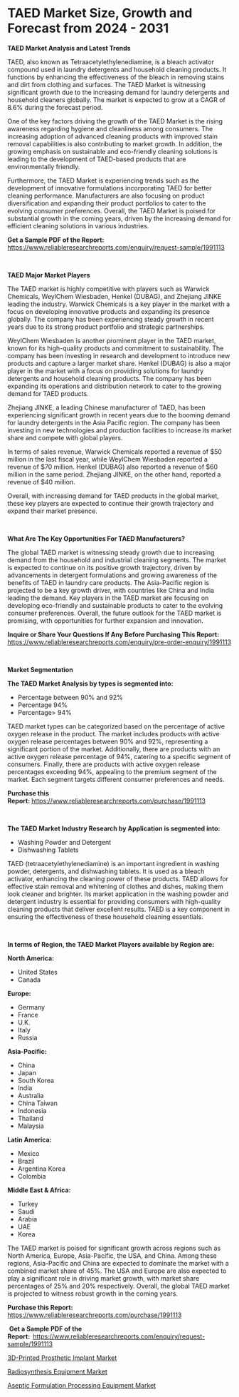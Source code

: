 <p><h1>TAED Market Size, Growth and Forecast from 2024 - 2031</h1></p><p><strong>TAED Market Analysis and Latest Trends</strong></p>
<p><p>TAED, also known as Tetraacetylethylenediamine, is a bleach activator compound used in laundry detergents and household cleaning products. It functions by enhancing the effectiveness of the bleach in removing stains and dirt from clothing and surfaces. The TAED Market is witnessing significant growth due to the increasing demand for laundry detergents and household cleaners globally. The market is expected to grow at a CAGR of 8.6% during the forecast period.</p><p>One of the key factors driving the growth of the TAED Market is the rising awareness regarding hygiene and cleanliness among consumers. The increasing adoption of advanced cleaning products with improved stain removal capabilities is also contributing to market growth. In addition, the growing emphasis on sustainable and eco-friendly cleaning solutions is leading to the development of TAED-based products that are environmentally friendly.</p><p>Furthermore, the TAED Market is experiencing trends such as the development of innovative formulations incorporating TAED for better cleaning performance. Manufacturers are also focusing on product diversification and expanding their product portfolios to cater to the evolving consumer preferences. Overall, the TAED Market is poised for substantial growth in the coming years, driven by the increasing demand for efficient cleaning solutions in various industries.</p></p>
<p><strong>Get a Sample PDF of the Report:&nbsp;</strong> <a href="https://www.reliableresearchreports.com/enquiry/request-sample/1991113">https://www.reliableresearchreports.com/enquiry/request-sample/1991113</a></p>
<p>&nbsp;</p>
<p><strong>TAED Major Market Players</strong></p>
<p><p>The TAED market is highly competitive with players such as Warwick Chemicals, WeylChem Wiesbaden, Henkel (DUBAG), and Zhejiang JINKE leading the industry. Warwick Chemicals is a key player in the market with a focus on developing innovative products and expanding its presence globally. The company has been experiencing steady growth in recent years due to its strong product portfolio and strategic partnerships.</p><p>WeylChem Wiesbaden is another prominent player in the TAED market, known for its high-quality products and commitment to sustainability. The company has been investing in research and development to introduce new products and capture a larger market share. Henkel (DUBAG) is also a major player in the market with a focus on providing solutions for laundry detergents and household cleaning products. The company has been expanding its operations and distribution network to cater to the growing demand for TAED products.</p><p>Zhejiang JINKE, a leading Chinese manufacturer of TAED, has been experiencing significant growth in recent years due to the booming demand for laundry detergents in the Asia Pacific region. The company has been investing in new technologies and production facilities to increase its market share and compete with global players.</p><p>In terms of sales revenue, Warwick Chemicals reported a revenue of $50 million in the last fiscal year, while WeylChem Wiesbaden reported a revenue of $70 million. Henkel (DUBAG) also reported a revenue of $60 million in the same period. Zhejiang JINKE, on the other hand, reported a revenue of $40 million. </p><p>Overall, with increasing demand for TAED products in the global market, these key players are expected to continue their growth trajectory and expand their market presence.</p></p>
<p>&nbsp;</p>
<p><strong>What Are The Key Opportunities For TAED Manufacturers?</strong></p>
<p><p>The global TAED market is witnessing steady growth due to increasing demand from the household and industrial cleaning segments. The market is expected to continue on its positive growth trajectory, driven by advancements in detergent formulations and growing awareness of the benefits of TAED in laundry care products. The Asia-Pacific region is projected to be a key growth driver, with countries like China and India leading the demand. Key players in the TAED market are focusing on developing eco-friendly and sustainable products to cater to the evolving consumer preferences. Overall, the future outlook for the TAED market is promising, with opportunities for further expansion and innovation.</p></p>
<p><strong>Inquire or Share Your Questions If Any Before Purchasing This Report:</strong> <a href="https://www.reliableresearchreports.com/enquiry/pre-order-enquiry/1991113">https://www.reliableresearchreports.com/enquiry/pre-order-enquiry/1991113</a></p>
<p>&nbsp;</p>
<p><strong>Market Segmentation</strong></p>
<p><strong>The TAED Market Analysis by types is segmented into:</strong></p>
<p><ul><li>Percentage between 90% and 92%</li><li>Percentage 94%</li><li>Percentage> 94%</li></ul></p>
<p><p>TAED market types can be categorized based on the percentage of active oxygen release in the product. The market includes products with active oxygen release percentages between 90% and 92%, representing a significant portion of the market. Additionally, there are products with an active oxygen release percentage of 94%, catering to a specific segment of consumers. Finally, there are products with active oxygen release percentages exceeding 94%, appealing to the premium segment of the market. Each segment targets different consumer preferences and needs.</p></p>
<p><strong>Purchase this Report:&nbsp;</strong><a href="https://www.reliableresearchreports.com/purchase/1991113">https://www.reliableresearchreports.com/purchase/1991113</a></p>
<p>&nbsp;</p>
<p><strong>The TAED Market Industry Research by Application is segmented into:</strong></p>
<p><ul><li>Washing Powder and Detergent</li><li>Dishwashing Tablets</li></ul></p>
<p><p>TAED (tetraacetylethylenediamine) is an important ingredient in washing powder, detergents, and dishwashing tablets. It is used as a bleach activator, enhancing the cleaning power of these products. TAED allows for effective stain removal and whitening of clothes and dishes, making them look cleaner and brighter. Its market application in the washing powder and detergent industry is essential for providing consumers with high-quality cleaning products that deliver excellent results. TAED is a key component in ensuring the effectiveness of these household cleaning essentials.</p></p>
<p>&nbsp;</p>
<p><strong>In terms of Region, the TAED Market Players available by Region are:</strong></p>
<p>
    <p> <strong> North America: </strong>
        <ul>
            <li>United States</li>
            <li>Canada</li>
        </ul>
        </p> 
    <p> <strong> Europe: </strong>
        <ul>
            <li>Germany</li>
            <li>France</li>
            <li>U.K.</li>
            <li>Italy</li>
            <li>Russia</li>
        </ul>
        </p> 
    <p> <strong> Asia-Pacific: </strong>
        <ul>
            <li>China</li>
            <li>Japan</li>
            <li>South Korea</li>
            <li>India</li>
            <li>Australia</li>
            <li>China Taiwan</li>
            <li>Indonesia</li>
            <li>Thailand</li>
            <li>Malaysia</li>
        </ul>
        </p> 
    <p> <strong> Latin America: </strong>
        <ul>
            <li>Mexico</li>
            <li>Brazil</li>
            <li>Argentina Korea</li>
            <li>Colombia</li>
        </ul>
        </p> 
    <p> <strong> Middle East & Africa: </strong>
        <ul>
            <li>Turkey</li>
            <li>Saudi</li>
            <li>Arabia</li>
            <li>UAE</li>
            <li>Korea</li>
        </ul>
    </p>
    </p>
<p><p>The TAED market is poised for significant growth across regions such as North America, Europe, Asia-Pacific, the USA, and China. Among these regions, Asia-Pacific and China are expected to dominate the market with a combined market share of 45%. The USA and Europe are also expected to play a significant role in driving market growth, with market share percentages of 25% and 20% respectively. Overall, the global TAED market is projected to witness robust growth in the coming years.</p></p>
<p><strong>Purchase this Report: </strong><a href="https://www.reliableresearchreports.com/purchase/1991113">https://www.reliableresearchreports.com/purchase/1991113</a></p>
<p>&nbsp;<strong>Get a Sample PDF of the Report:&nbsp;&nbsp;</strong><a href="https://www.reliableresearchreports.com/enquiry/request-sample/1991113">https://www.reliableresearchreports.com/enquiry/request-sample/1991113</a></p>
<p><strong></strong></p>
<p><p><a href="https://view.publitas.com/reportprime-1/3d-printed-prosthetic-implant-market-research-report-provides-thorough-industry-overview-which-offers-an-in-depth-analysis-of-product-trends-and-new-market-divisions/">3D-Printed Prosthetic Implant Market</a></p><p><a href="https://view.publitas.com/reportprime-1/radiosynthesis-equipment-market-size-market-trends-and-growth-outlook-forecasted-for-period-from-2023-to-2030/">Radiosynthesis Equipment Market</a></p><p><a href="https://view.publitas.com/reportprime-1/aseptic-formulation-processing-equipment-market-challenges-opportunities-and-growth-drivers-and-major-market-players-forecasted-for-period-from-2023-2030/">Aseptic Formulation Processing Equipment Market</a></p></p>